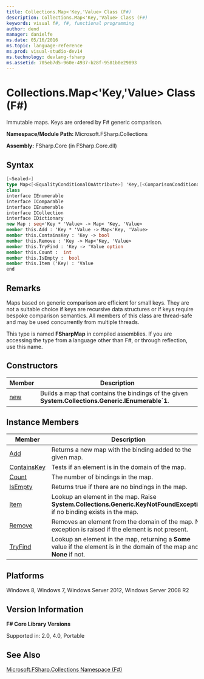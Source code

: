 ```yaml
---
title: Collections.Map<'Key,'Value> Class (F#)
description: Collections.Map<'Key,'Value> Class (F#)
keywords: visual f#, f#, functional programming
author: dend
manager: danielfe
ms.date: 05/16/2016
ms.topic: language-reference
ms.prod: visual-studio-dev14
ms.technology: devlang-fsharp
ms.assetid: 705eb7d5-960e-4937-b28f-9581b0e29893 
---
```


# Collections.Map<'Key,'Value> Class (F#)

Immutable maps. Keys are ordered by F# generic comparison.

**Namespace/Module Path:** Microsoft.FSharp.Collections

**Assembly:** FSharp.Core (in FSharp.Core.dll)

## Syntax

```fsharp
[<Sealed>]
type Map<[<EqualityConditionalOnAttribute>] 'Key,[<ComparisonConditionalOnAttribute>] [<EqualityConditionalOnAttribute>] 'Value (requires comparison)> =
class
interface IEnumerable
interface IComparable
interface IEnumerable
interface ICollection
interface IDictionary
new Map : seq<'Key * 'Value> -> Map< 'Key, 'Value>
member this.Add : 'Key * 'Value -> Map<'Key, 'Value>
member this.ContainsKey : 'Key -> bool
member this.Remove : 'Key -> Map<'Key, 'Value>
member this.TryFind : 'Key -> 'Value option
member this.Count :  int
member this.IsEmpty :  bool
member this.Item ('Key) : 'Value
end
```

## Remarks

Maps based on generic comparison are efficient for small keys. They are not a suitable choice if keys are recursive data structures or if keys require bespoke comparison semantics. All members of this class are thread-safe and may be used concurrently from multiple threads.

This type is named **FSharpMap** in compiled assemblies. If you are accessing the type from a language other than F#, or through reflection, use this name.

## Constructors

|Member|Description|
|------|-----------|
|[new](https://msdn.microsoft.com/library/90fe335c-fe3d-4a81-9c82-ff4aed80fe4c)|Builds a map that contains the bindings of the given **System.Collections.Generic.IEnumerable&#96;1**.|

## Instance Members

|Member|Description|
|------|-----------|
|[Add](https://msdn.microsoft.com/library/7126bb07-f521-421f-ae84-41e0321f4279)|Returns a new map with the binding added to the given map.|
|[ContainsKey](https://msdn.microsoft.com/library/02b7326c-f089-4b0d-8f6b-df8fd7aa2532)|Tests if an element is in the domain of the map.|
|[Count](https://msdn.microsoft.com/library/d5b0bf76-74e9-4c02-bca9-72234cbacf7d)|The number of bindings in the map.|
|[IsEmpty](https://msdn.microsoft.com/library/2a61a916-b6a4-461c-9c2e-dad736cb855b)|Returns true if there are no bindings in the map.|
|[Item](https://msdn.microsoft.com/library/3b7fee5c-edb6-437e-8810-8304d8048adc)|Lookup an element in the map. Raise **System.Collections.Generic.KeyNotFoundException** if no binding exists in the map.|
|[Remove](https://msdn.microsoft.com/library/91504235-d9ff-4117-bb40-7d0e11a84ae7)|Removes an element from the domain of the map. No exception is raised if the element is not present.|
|[TryFind](https://msdn.microsoft.com/library/a282a8bb-65aa-4bca-94e1-7d239ca12edc)|Lookup an element in the map, returning a **Some** value if the element is in the domain of the map and **None** if not.|

## Platforms

Windows 8, Windows 7, Windows Server 2012, Windows Server 2008 R2

## Version Information

**F# Core Library Versions**

Supported in: 2.0, 4.0, Portable

## See Also

[Microsoft.FSharp.Collections Namespace &#40;F&#35;&#41;](Microsoft.FSharp.Collections-Namespace-%5BFSharp%5D.md)
